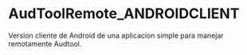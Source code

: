 AudToolRemote_ANDROIDCLIENT
===========================

Version cliente de Android de una aplicacion simple para manejar remotamente Audtool.
